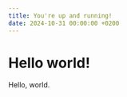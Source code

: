 ```yaml
---
title: You're up and running!
date: 2024-10-31 00:00:00 +0200
---
```


# Hello world!

Hello, world.
